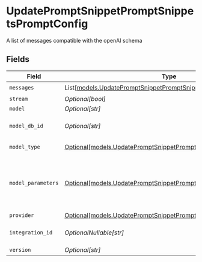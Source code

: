 # UpdatePromptSnippetPromptSnippetsPromptConfig

A list of messages compatible with the openAI schema


## Fields

| Field                                                                                                                              | Type                                                                                                                               | Required                                                                                                                           | Description                                                                                                                        |
| ---------------------------------------------------------------------------------------------------------------------------------- | ---------------------------------------------------------------------------------------------------------------------------------- | ---------------------------------------------------------------------------------------------------------------------------------- | ---------------------------------------------------------------------------------------------------------------------------------- |
| `messages`                                                                                                                         | List[[models.UpdatePromptSnippetPromptSnippetsMessages](../models/updatepromptsnippetpromptsnippetsmessages.md)]                   | :heavy_check_mark:                                                                                                                 | N/A                                                                                                                                |
| `stream`                                                                                                                           | *Optional[bool]*                                                                                                                   | :heavy_minus_sign:                                                                                                                 | N/A                                                                                                                                |
| `model`                                                                                                                            | *Optional[str]*                                                                                                                    | :heavy_minus_sign:                                                                                                                 | N/A                                                                                                                                |
| `model_db_id`                                                                                                                      | *Optional[str]*                                                                                                                    | :heavy_minus_sign:                                                                                                                 | The id of the resource                                                                                                             |
| `model_type`                                                                                                                       | [Optional[models.UpdatePromptSnippetPromptSnippetsModelType]](../models/updatepromptsnippetpromptsnippetsmodeltype.md)             | :heavy_minus_sign:                                                                                                                 | The type of the model                                                                                                              |
| `model_parameters`                                                                                                                 | [Optional[models.UpdatePromptSnippetPromptSnippetsModelParameters]](../models/updatepromptsnippetpromptsnippetsmodelparameters.md) | :heavy_minus_sign:                                                                                                                 | Model Parameters: Not all parameters apply to every model                                                                          |
| `provider`                                                                                                                         | [Optional[models.UpdatePromptSnippetPromptSnippetsProvider]](../models/updatepromptsnippetpromptsnippetsprovider.md)               | :heavy_minus_sign:                                                                                                                 | N/A                                                                                                                                |
| `integration_id`                                                                                                                   | *OptionalNullable[str]*                                                                                                            | :heavy_minus_sign:                                                                                                                 | The id of the resource                                                                                                             |
| `version`                                                                                                                          | *Optional[str]*                                                                                                                    | :heavy_minus_sign:                                                                                                                 | N/A                                                                                                                                |